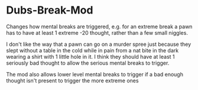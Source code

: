 # Dubs-Break-Mod
Changes how mental breaks are triggered, e.g. for an extreme break a pawn has to have at least 1 extreme -20 thought, rather than a few small niggles.

I don't like the way that a pawn can go on a murder spree just because they slept without a table in the cold while in pain from a nat bite in the dark wearing a shirt with 1 little hole in it. I think they should have at least 1 seriously bad thought to allow the serious mental breaks to trigger.

The mod also allows lower level mental breaks to trigger if a bad enough thought isn't present to trigger the more extreme ones
